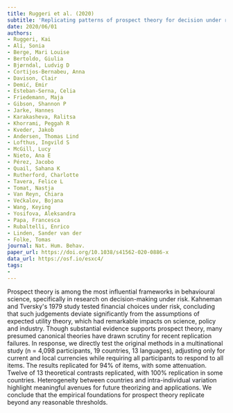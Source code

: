 ```yaml
---
title: Ruggeri et al. (2020)
subtitle: 'Replicating patterns of prospect theory for decision under risk'
date: 2020/06/01
authors:
- Ruggeri, Kai
- Alí, Sonia
- Berge, Mari Louise
- Bertoldo, Giulia
- Bjørndal, Ludvig D
- Cortijos-Bernabeu, Anna
- Davison, Clair
- Demić, Emir
- Esteban-Serna, Celia
- Friedemann, Maja
- Gibson, Shannon P
- Jarke, Hannes
- Karakasheva, Ralitsa
- Khorrami, Peggah R
- Kveder, Jakob
- Andersen, Thomas Lind
- Lofthus, Ingvild S
- McGill, Lucy
- Nieto, Ana E
- Pérez, Jacobo
- Quail, Sahana K
- Rutherford, Charlotte
- Tavera, Felice L
- Tomat, Nastja
- Van Reyn, Chiara
- Većkalov, Bojana
- Wang, Keying
- Yosifova, Aleksandra
- Papa, Francesca
- Rubaltelli, Enrico
- Linden, Sander van der
- Folke, Tomas
journal: Nat. Hum. Behav.
paper_url: https://doi.org/10.1038/s41562-020-0886-x
data_url: https://osf.io/esxc4/
tags:
- 
---
```


Prospect theory is among the most influential frameworks in behavioural science, specifically in research on decision-making under risk. Kahneman and Tversky's 1979 study tested financial choices under risk, concluding that such judgements deviate significantly from the assumptions of expected utility theory, which had remarkable impacts on science, policy and industry. Though substantial evidence supports prospect theory, many presumed canonical theories have drawn scrutiny for recent replication failures. In response, we directly test the original methods in a multinational study (n = 4,098 participants, 19 countries, 13 languages), adjusting only for current and local currencies while requiring all participants to respond to all items. The results replicated for 94% of items, with some attenuation. Twelve of 13 theoretical contrasts replicated, with 100% replication in some countries. Heterogeneity between countries and intra-individual variation highlight meaningful avenues for future theorizing and applications. We conclude that the empirical foundations for prospect theory replicate beyond any reasonable thresholds.

